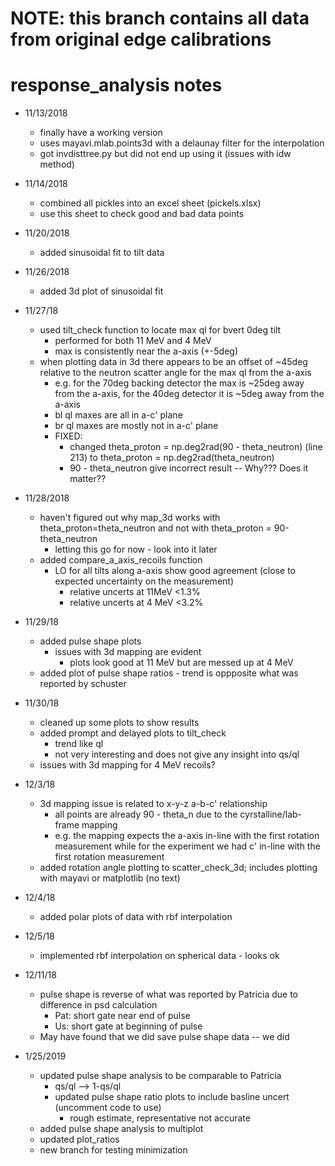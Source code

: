 # NOTE: this branch contains all data from original edge calibrations


# response_analysis notes

* 11/13/2018     
    * finally have a working version
    * uses mayavi.mlab.points3d with a delaunay filter for the interpolation
    * got invdisttree.py but did not end up using it (issues with idw method)

* 11/14/2018
    * combined all pickles into an excel sheet (pickels.xlsx)
    * use this sheet to check good and bad data points     

* 11/20/2018
    * added sinusoidal fit to tilt data

* 11/26/2018
    * added 3d plot of sinusoidal fit

* 11/27/18
    * used tilt_check function to locate max ql for bvert 0deg tilt
        * performed for both 11 MeV and 4 MeV
        * max is consistently near the a-axis (+-5deg)
    * when plotting data in 3d there appears to be an offset of ~45deg relative to the neutron scatter angle for the max ql from the a-axis
        * e.g. for the 70deg backing detector the max is ~25deg away from the a-axis, for the 40deg detector it is ~5deg away from the a-axis
        * bl ql maxes are all in a-c' plane
        * br ql maxes are mostly not in a-c' plane
        * FIXED:
            * changed theta_proton = np.deg2rad(90 - theta_neutron) (line 213) to theta_proton = np.deg2rad(theta_neutron)
            * 90 - theta_neutron give incorrect result -- Why??? Does it matter??

* 11/28/2018
    * haven't figured out why map_3d works with theta_proton=theta_neutron and not with theta_proton = 90-theta_neutron
        * letting this go for now - look into it later
    * added compare_a_axis_recoils function 
        * LO for all tilts along a-axis show good agreement (close to expected uncertainty on the measurement)
            * relative uncerts at 11MeV <1.3%
            * relative uncerts at 4 MeV <3.2%

* 11/29/18
    * added pulse shape plots
        * issues with 3d mapping are evident
            * plots look good at 11 MeV but are messed up at 4 MeV
    * added plot of pulse shape ratios - trend is oppposite what was reported by schuster

* 11/30/18
    * cleaned up some plots to show results
    * added prompt and delayed plots to tilt_check 
        * trend like ql
        * not very interesting and does not give any insight into qs/ql
    * issues with 3d mapping for 4 MeV recoils? 
            
* 12/3/18
    * 3d mapping issue is related to x-y-z a-b-c' relationship
        * all points are already 90 - theta_n due to the cyrstalline/lab-frame mapping 
        * e.g. the mapping expects the a-axis in-line with the first rotation measurement while for the experiment we had c' in-line with the first rotation measurement
    * added rotation angle plotting to scatter_check_3d; includes plotting with mayavi or matplotlib (no text)

* 12/4/18
    * added polar plots of data with rbf interpolation

* 12/5/18
    * implemented rbf interpolation on spherical data - looks ok

* 12/11/18
    * pulse shape is reverse of what was reported by Patricia due to difference in psd calculation
        * Pat: short gate near end of pulse
        * Us: short gate at beginning of pulse
    * May have found that we did save pulse shape data -- we did

* 1/25/2019
    * updated pulse shape analysis to be comparable to Patricia
        * qs/ql --> 1-qs/ql
        * updated pulse shape ratio plots to include basline uncert (uncomment code to use) 
            * rough estimate, representative not accurate
    * added pulse shape analysis to multiplot
    * updated plot_ratios
    * new branch for testing minimization
